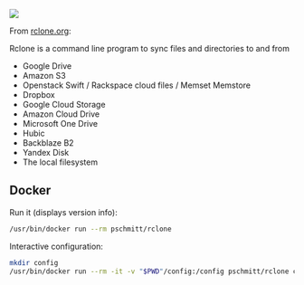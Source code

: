 [![](https://imagelayers.io/badge/pschmitt/rclone:latest.svg)](https://imagelayers.io/?images=pschmitt/rclone:latest 'Get your own badge on imagelayers.io')

From [rclone.org](http://rclone.org):

Rclone is a command line program to sync files and directories to and from

  * Google Drive
  * Amazon S3
  * Openstack Swift / Rackspace cloud files / Memset Memstore
  * Dropbox
  * Google Cloud Storage
  * Amazon Cloud Drive
  * Microsoft One Drive
  * Hubic
  * Backblaze B2
  * Yandex Disk
  * The local filesystem


## Docker

Run it (displays version info):

```bash
/usr/bin/docker run --rm pschmitt/rclone
```

Interactive configuration:

```bash
mkdir config
/usr/bin/docker run --rm -it -v "$PWD"/config:/config pschmitt/rclone config
```
